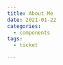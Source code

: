 ```yaml
---
title: About Me
date: 2021-01-22 
categories: 
  - components
tags: 
  - ticket

---
```

  <!-- <div style='width:100vw;margin-left:-20px'>
    <home></home>
  </div> -->